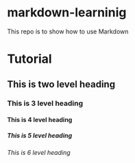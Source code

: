 # markdown-learninig
This repo is to show how to use Markdown


# Tutorial

## This is two level heading

### This is 3 level heading

#### This is 4 level heading

##### This is 5 level heading

###### This is 6 level heading
